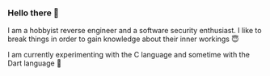 ### Hello there 🤗

I am a hobbyist reverse engineer and a software security enthusiast. I like to break things in order to gain knowledge about their inner workings 😇

I am currently experimenting with the C language and sometime with the Dart language 🎯 

